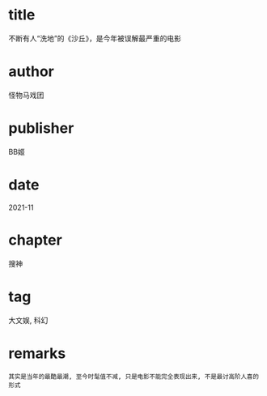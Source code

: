 # title
不断有人“洗地”的《沙丘》，是今年被误解最严重的电影

# author
怪物马戏团

# publisher
BB姬

# date
2021-11

# chapter
搜神

# tag
大文娱, 科幻

# remarks
`其实是当年的最酷最潮, 至今时髦值不减, 只是电影不能完全表现出来, 不是最讨高阶人喜的形式`
